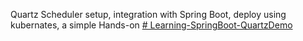 Quartz Scheduler setup, integration with Spring Boot, deploy using kubernates, a simple Hands-on
[# Learning-SpringBoot-QuartzDemo](https://medium.com/@sumanthshastry/quartz-scheduler-setup-integration-with-spring-boot-deploy-using-kubernates-a-simple-hands-on-245529d5f8f7)
